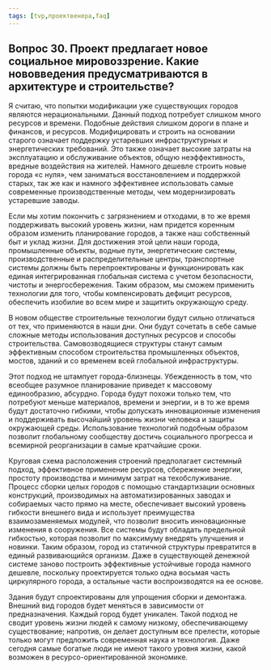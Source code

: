 ```yaml
---
tags: [tvp,проектвенера,faq]
---
```

## Вопрос 30. Проект предлагает новое социальное мировоззрение. Какие нововведения предусматриваются в архитектуре и строительстве?

Я считаю, что попытки модификации уже существующих городов являются нерациональными. Данный подход потребует слишком много ресурсов и времени. Подобные действия слишком дороги в плане и финансов, и ресурсов. Модифицировать и строить на основании старого означает поддержку устаревших инфраструктурных и энергетических требований. Это также означает высокие затраты на эксплуатацию и обслуживание объектов, общую неэффективность, вредные воздействия на жителей. Намного дешевле строить новые города «с нуля», чем заниматься восстановлением и поддержкой старых, так же как и намного эффективнее использовать самые современные производственные методы, чем модернизировать устаревшие заводы.

Если мы хотим покончить с загрязнением и отходами, в то же время поддерживать высокий уровень жизни, нам придется коренным образом изменить планирование городов, а также наш собственный быт и уклад жизни. Для достижения этой цели наши города, промышленные объекты, водные пути, энергетические системы, производственные и распределительные центры, транспортные системы должны быть перепроектированы и функционировать как единая интегрированная глобальная система с учетом безопасности, чистоты и энергосбережения. Таким образом, мы сможем применить технологии для того, чтобы компенсировать дефицит ресурсов, обеспечить изобилие во всем мире и защитить окружающую среду.

В новом обществе строительные технологии будут сильно отличаться от тех, что применяются в наши дни. Они будут сочетать в себе самые сложные методы использования доступных ресурсов и способы строительства. Самовозводящиеся структуры станут самым эффективным способом строительства промышленных объектов, мостов, зданий и со временем всей глобальной инфраструктуры.

Этот подход не штампует города-близнецы. Убежденность в том, что всеобщее разумное планирование приведет к массовому единообразию, абсурдно. Города будут похожи только тем, что потребуют меньше материалов, времени и энергии, и в то же время будут достаточно гибкими, чтобы допускать инновационные изменения и поддерживать высочайший уровень жизни человека и защиты окружающей среды. Использование технологий подобным образом позволит глобальному сообществу достичь социального прогресса и всемирной реорганизации в самые кратчайшие сроки.

Круговая схема расположения строений предполагает системный подход, эффективное применение ресурсов, сбережение энергии, простоту производства и минимум затрат на техобслуживание. Процесс сборки целых городов с помощью стандартизации основных конструкций, производимых на автоматизированных заводах и собираемых часто прямо на месте, обеспечивает высокий уровень гибкости внешнего вида и использует преимущества взаимозаменяемых модулей, что позволит вносить инновационные изменения в сооружения. Все системы будут обладать предельной гибкостью, которая позволит по максимуму внедрять улучшения и новинки. Таким образом, город из статичной структуры превратится в единый развивающийся организм. Даже в существующей денежной системе заново построить эффективные устойчивые города намного дешевле, поскольку проектируется только одна восьмая часть циркулярного города, а остальные части воспроизводятся на ее основе.

Здания будут спроектированы для упрощения сборки и демонтажа. Внешний вид городов будет меняться в зависимости от предназначения. Каждый город будет уникален. Такой подход не сводит уровень жизни людей к самому низкому, обеспечивающему существование; напротив, он делает доступным все прелести, которые только могут предложить современная наука и технология. Даже сегодня самые богатые люди не имеют такого уровня жизни, какой возможен в ресурсо-ориентированной экономике.